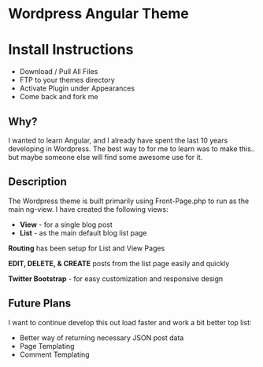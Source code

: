 Wordpress Angular Theme
=======================

Install Instructions
=====================
+ Download / Pull All Files
+ FTP to your themes directory
+ Activate Plugin under Appearances
+ Come back and fork me

Why?
----
I wanted to learn Angular, and I already have spent the last 10 years developing in Wordpress. The best way to for me to learn was to make this.. but maybe someone else will find some awesome use for it.

Description
---------------
The Wordpress theme is built primarily using Front-Page.php to run as the main ng-view.
I have created the following views:
* **View** - for a single blog post 
* **List** - as the main default blog list page

**Routing** has been setup for List and View Pages

**EDIT, DELETE, & CREATE** posts from the list page easily and quickly

**Twitter Bootstrap** - for easy customization and responsive design

Future Plans
-------------
I want to continue develop this out load faster and work a bit better top list:
+ Better way of returning necessary JSON post data
+ Page Templating
+ Comment Templating

